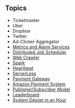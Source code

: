 ## Topics
- Ticketmaster
- Uber
- Dropbox
- Twitter
- Ad-Clicker Aggregator
- [Metrics and Alarm Services](https://www.youtube.com/live/f-H4nuYoSOM)
- [Distributed Job Schedular](https://medium.com/@mayilb77/design-a-distributed-job-scheduler-for-millions-of-tasks-in-daily-operations-4132dc6d645f)
- [Web Crawler](https://www.youtube.com/watch?v=krsuaUp__pM)
- [Spark](https://medium.com/@amitjoshi7/an-introduction-to-apache-spark-big-data-processing-made-easy-d1288153607d)
- [Heartbeat](https://martinfowler.com/articles/patterns-of-distributed-systems/heartbeat.html)
- [ServerLess](https://martinfowler.com/articles/serverless.html)
- [Payment Gateway](https://www.youtube.com/watch?v=NxjGFIgFCbg)
- [Amazon Payment System](https://www.youtube.com/watch?v=rT4sS4l51PY)
- [Publisher/Subscriber Model](https://www.youtube.com/watch?v=FMhbR_kQeHw)
- [Leaderboard](https://systemdesign.one/leaderboard-system-design/)
- [System Design in an Hour](https://www.youtube.com/watch?v=iYIjJ7utdDI)